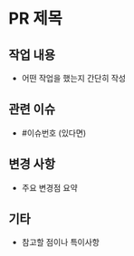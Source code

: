 # PR 제목

## 작업 내용

- 어떤 작업을 했는지 간단히 작성

## 관련 이슈

- #이슈번호 (있다면)

## 변경 사항

- 주요 변경점 요약

## 기타

- 참고할 점이나 특이사항
